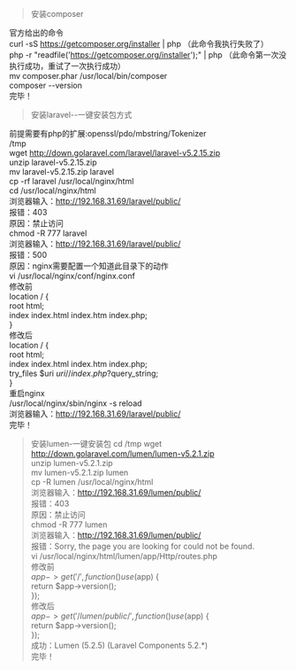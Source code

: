>安装composer

官方给出的命令</br>
curl -sS https://getcomposer.org/installer | php （此命令我执行失败了）</br>
php -r "readfile('https://getcomposer.org/installer');" | php  （此命令第一次没执行成功，重试了一次执行成功）</br>
mv composer.phar /usr/local/bin/composer</br>
composer --version</br>
完毕！</br>

>安装laravel--一键安装包方式

前提需要有php的扩展:openssl/pdo/mbstring/Tokenizer</br>
/tmp</br>
wget http://down.golaravel.com/laravel/laravel-v5.2.15.zip</br>
unzip laravel-v5.2.15.zip</br>
mv laravel-v5.2.15.zip laravel</br>
cp -rf laravel /usr/local/nginx/html</br>
cd /usr/local/nginx/html</br>
浏览器输入：http://192.168.31.69/laravel/public/</br>
报错：403</br>
原因：禁止访问</br>
chmod -R 777 laravel</br>
浏览器输入：http://192.168.31.69/laravel/public/</br>
报错：500</br>
原因：nginx需要配置一个知道此目录下的动作</br>
vi /usr/local/nginx/conf/nginx.conf</br>
修改前</br>
location / {</br>
    root   html;</br>
    index  index.html index.htm index.php;</br>
}</br>
修改后</br>
location / {</br>
    root   html;</br>
    index  index.html index.htm index.php;</br>
    try_files $uri $uri/ /index.php?$query_string;</br>
}</br>
重启nginx</br>
/usr/local/nginx/sbin/nginx -s reload</br>
浏览器输入：http://192.168.31.69/laravel/public/</br>
完毕！</br>

>安装lumen-一键安装包
cd /tmp
wget http://down.golaravel.com/lumen/lumen-v5.2.1.zip</br>
unzip lumen-v5.2.1.zip</br>
mv lumen-v5.2.1.zip lumen</br>
cp -R lumen /usr/local/nginx/html</br>
浏览器输入：http://192.168.31.69/lumen/public/</br>
报错：403</br>
原因：禁止访问</br>
chmod -R 777 lumen</br>
浏览器输入：http://192.168.31.69/lumen/public/</br>
报错：Sorry, the page you are looking for could not be found.</br>
vi /usr/local/nginx/html/lumen/app/Http/routes.php</br>
修改前</br>
$app->get('/', function () use ($app) {</br>
    return $app->version();</br>
});</br>
修改后</br>
$app->get('/lumen/public/', function () use ($app) {</br>
    return $app->version();</br>
});</br>
成功：Lumen (5.2.5) (Laravel Components 5.2.*)</br>
完毕！</br>
